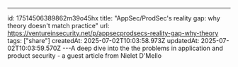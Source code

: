 ---
id: 17514506389862m39o45hx
title: "AppSec/ProdSec's reality gap: why theory doesn't match practice"
url: https://ventureinsecurity.net/p/appsecprodsecs-reality-gap-why-theory
tags: ["share"]
createdAt: 2025-07-02T10:03:58.973Z
updatedAt: 2025-07-02T10:03:59.570Z
---A deep dive into the the problems in application and product security - a guest article from Nielet D'Mello
